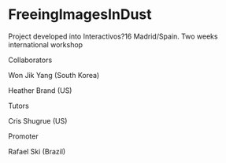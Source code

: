 # FreeingImagesInDust
Project developed into Interactivos?16 Madrid/Spain.
Two weeks international workshop


Collaborators

Won Jik Yang (South Korea)

Heather Brand (US)


Tutors

Cris Shugrue (US)


Promoter

Rafael Ski (Brazil)
